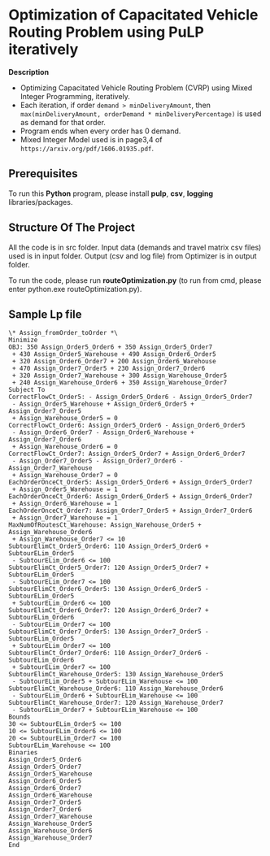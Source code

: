# Optimization of Capacitated Vehicle Routing Problem using PuLP iteratively

**Description**

-	Optimizing Capacitated Vehicle Routing Problem (CVRP) using Mixed Integer Programming, iteratively.  
-   Each iteration, if order `demand > minDeliveryAmount`, then `max(minDeliveryAmount, orderDemand * minDeliveryPercentage)` is used as demand for that order.
-   Program ends when every order has 0 demand. 
-   Mixed Integer Model used is in page3,4 of `https://arxiv.org/pdf/1606.01935.pdf`.



## Prerequisites

To run this **Python** program, please install **pulp**, **csv**, **logging** libraries/packages. 



## Structure Of The Project

All the code is in src folder. 
Input data (demands and travel matrix csv files) used is in input folder.
Output (csv and log file) from Optimizer is in output folder.

To run the code, please run **routeOptimization.py** (to run from cmd, please enter python.exe routeOptimization.py).


## Sample Lp file

```shell
\* Assign_fromOrder_toOrder *\
Minimize
OBJ: 350 Assign_Order5_Order6 + 350 Assign_Order5_Order7
 + 430 Assign_Order5_Warehouse + 490 Assign_Order6_Order5
 + 320 Assign_Order6_Order7 + 200 Assign_Order6_Warehouse
 + 470 Assign_Order7_Order5 + 230 Assign_Order7_Order6
 + 320 Assign_Order7_Warehouse + 300 Assign_Warehouse_Order5
 + 240 Assign_Warehouse_Order6 + 350 Assign_Warehouse_Order7
Subject To
CorrectFlowCt_Order5: - Assign_Order5_Order6 - Assign_Order5_Order7
 - Assign_Order5_Warehouse + Assign_Order6_Order5 + Assign_Order7_Order5
 + Assign_Warehouse_Order5 = 0
CorrectFlowCt_Order6: Assign_Order5_Order6 - Assign_Order6_Order5
 - Assign_Order6_Order7 - Assign_Order6_Warehouse + Assign_Order7_Order6
 + Assign_Warehouse_Order6 = 0
CorrectFlowCt_Order7: Assign_Order5_Order7 + Assign_Order6_Order7
 - Assign_Order7_Order5 - Assign_Order7_Order6 - Assign_Order7_Warehouse
 + Assign_Warehouse_Order7 = 0
EachOrderOnceCt_Order5: Assign_Order5_Order6 + Assign_Order5_Order7
 + Assign_Order5_Warehouse = 1
EachOrderOnceCt_Order6: Assign_Order6_Order5 + Assign_Order6_Order7
 + Assign_Order6_Warehouse = 1
EachOrderOnceCt_Order7: Assign_Order7_Order5 + Assign_Order7_Order6
 + Assign_Order7_Warehouse = 1
MaxNumOfRoutesCt_Warehouse: Assign_Warehouse_Order5 + Assign_Warehouse_Order6
 + Assign_Warehouse_Order7 <= 10
SubtourElimCt_Order5_Order6: 110 Assign_Order5_Order6 + SubtourELim_Order5
 - SubtourELim_Order6 <= 100
SubtourElimCt_Order5_Order7: 120 Assign_Order5_Order7 + SubtourELim_Order5
 - SubtourELim_Order7 <= 100
SubtourElimCt_Order6_Order5: 130 Assign_Order6_Order5 - SubtourELim_Order5
 + SubtourELim_Order6 <= 100
SubtourElimCt_Order6_Order7: 120 Assign_Order6_Order7 + SubtourELim_Order6
 - SubtourELim_Order7 <= 100
SubtourElimCt_Order7_Order5: 130 Assign_Order7_Order5 - SubtourELim_Order5
 + SubtourELim_Order7 <= 100
SubtourElimCt_Order7_Order6: 110 Assign_Order7_Order6 - SubtourELim_Order6
 + SubtourELim_Order7 <= 100
SubtourElimCt_Warehouse_Order5: 130 Assign_Warehouse_Order5
 - SubtourELim_Order5 + SubtourELim_Warehouse <= 100
SubtourElimCt_Warehouse_Order6: 110 Assign_Warehouse_Order6
 - SubtourELim_Order6 + SubtourELim_Warehouse <= 100
SubtourElimCt_Warehouse_Order7: 120 Assign_Warehouse_Order7
 - SubtourELim_Order7 + SubtourELim_Warehouse <= 100
Bounds
30 <= SubtourELim_Order5 <= 100
10 <= SubtourELim_Order6 <= 100
20 <= SubtourELim_Order7 <= 100
SubtourELim_Warehouse <= 100
Binaries
Assign_Order5_Order6
Assign_Order5_Order7
Assign_Order5_Warehouse
Assign_Order6_Order5
Assign_Order6_Order7
Assign_Order6_Warehouse
Assign_Order7_Order5
Assign_Order7_Order6
Assign_Order7_Warehouse
Assign_Warehouse_Order5
Assign_Warehouse_Order6
Assign_Warehouse_Order7
End
```